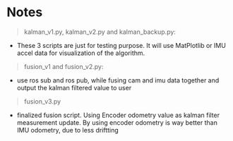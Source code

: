 # Notes

> kalman_v1.py, kalman_v2.py and kalman_backup.py:
- These 3 scripts are just for testing purpose. It will use MatPlotlib or IMU accel data for visualization of the algorithm.

> fusion_v1 and fusion_v2.py:
- use ros sub and ros pub, while fusing cam and imu data together and output the kalman filtered value to user

> fusion_v3.py
- finalized fusion script. Using Encoder odometry value as kalman filter measurement update. By using encoder odometry is way better than IMU odometry, due to less driftting
